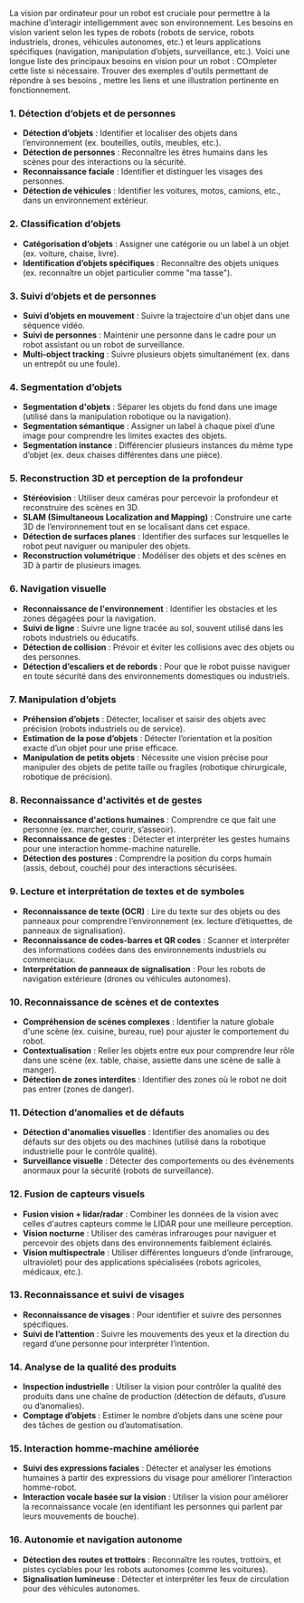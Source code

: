 La vision par ordinateur pour un robot est cruciale pour permettre à la machine d’interagir intelligemment avec son environnement. Les besoins en vision varient selon les types de robots (robots de service, robots industriels, drones, véhicules autonomes, etc.) et leurs applications spécifiques (navigation, manipulation d’objets, surveillance, etc.). Voici une longue liste des principaux besoins en vision pour un robot :
COmpleter cette liste si nécessaire. Trouver des exemples d'outils permettant de répondre à ses besoins , mettre les liens et une illustration pertinente en fonctionnement.

### 1. **Détection d’objets et de personnes**
   - **Détection d’objets** : Identifier et localiser des objets dans l’environnement (ex. bouteilles, outils, meubles, etc.).
   - **Détection de personnes** : Reconnaître les êtres humains dans les scènes pour des interactions ou la sécurité.
   - **Reconnaissance faciale** : Identifier et distinguer les visages des personnes.
   - **Détection de véhicules** : Identifier les voitures, motos, camions, etc., dans un environnement extérieur.

### 2. **Classification d’objets**
   - **Catégorisation d’objets** : Assigner une catégorie ou un label à un objet (ex. voiture, chaise, livre).
   - **Identification d’objets spécifiques** : Reconnaître des objets uniques (ex. reconnaître un objet particulier comme "ma tasse").

### 3. **Suivi d’objets et de personnes**
   - **Suivi d’objets en mouvement** : Suivre la trajectoire d'un objet dans une séquence vidéo.
   - **Suivi de personnes** : Maintenir une personne dans le cadre pour un robot assistant ou un robot de surveillance.
   - **Multi-object tracking** : Suivre plusieurs objets simultanément (ex. dans un entrepôt ou une foule).

### 4. **Segmentation d’objets**
   - **Segmentation d'objets** : Séparer les objets du fond dans une image (utilisé dans la manipulation robotique ou la navigation).
   - **Segmentation sémantique** : Assigner un label à chaque pixel d’une image pour comprendre les limites exactes des objets.
   - **Segmentation instance** : Différencier plusieurs instances du même type d’objet (ex. deux chaises différentes dans une pièce).

### 5. **Reconstruction 3D et perception de la profondeur**
   - **Stéréovision** : Utiliser deux caméras pour percevoir la profondeur et reconstruire des scènes en 3D.
   - **SLAM (Simultaneous Localization and Mapping)** : Construire une carte 3D de l’environnement tout en se localisant dans cet espace.
   - **Détection de surfaces planes** : Identifier des surfaces sur lesquelles le robot peut naviguer ou manipuler des objets.
   - **Reconstruction volumétrique** : Modéliser des objets et des scènes en 3D à partir de plusieurs images.

### 6. **Navigation visuelle**
   - **Reconnaissance de l'environnement** : Identifier les obstacles et les zones dégagées pour la navigation.
   - **Suivi de ligne** : Suivre une ligne tracée au sol, souvent utilisé dans les robots industriels ou éducatifs.
   - **Détection de collision** : Prévoir et éviter les collisions avec des objets ou des personnes.
   - **Détection d’escaliers et de rebords** : Pour que le robot puisse naviguer en toute sécurité dans des environnements domestiques ou industriels.

### 7. **Manipulation d’objets**
   - **Préhension d’objets** : Détecter, localiser et saisir des objets avec précision (robots industriels ou de service).
   - **Estimation de la pose d’objets** : Détecter l’orientation et la position exacte d’un objet pour une prise efficace.
   - **Manipulation de petits objets** : Nécessite une vision précise pour manipuler des objets de petite taille ou fragiles (robotique chirurgicale, robotique de précision).

### 8. **Reconnaissance d'activités et de gestes**
   - **Reconnaissance d'actions humaines** : Comprendre ce que fait une personne (ex. marcher, courir, s’asseoir).
   - **Reconnaissance de gestes** : Détecter et interpréter les gestes humains pour une interaction homme-machine naturelle.
   - **Détection des postures** : Comprendre la position du corps humain (assis, debout, couché) pour des interactions sécurisées.

### 9. **Lecture et interprétation de textes et de symboles**
   - **Reconnaissance de texte (OCR)** : Lire du texte sur des objets ou des panneaux pour comprendre l’environnement (ex. lecture d’étiquettes, de panneaux de signalisation).
   - **Reconnaissance de codes-barres et QR codes** : Scanner et interpréter des informations codées dans des environnements industriels ou commerciaux.
   - **Interprétation de panneaux de signalisation** : Pour les robots de navigation extérieure (drones ou véhicules autonomes).

### 10. **Reconnaissance de scènes et de contextes**
   - **Compréhension de scènes complexes** : Identifier la nature globale d'une scène (ex. cuisine, bureau, rue) pour ajuster le comportement du robot.
   - **Contextualisation** : Relier les objets entre eux pour comprendre leur rôle dans une scène (ex. table, chaise, assiette dans une scène de salle à manger).
   - **Détection de zones interdites** : Identifier des zones où le robot ne doit pas entrer (zones de danger).

### 11. **Détection d’anomalies et de défauts**
   - **Détection d'anomalies visuelles** : Identifier des anomalies ou des défauts sur des objets ou des machines (utilisé dans la robotique industrielle pour le contrôle qualité).
   - **Surveillance visuelle** : Détecter des comportements ou des événements anormaux pour la sécurité (robots de surveillance).

### 12. **Fusion de capteurs visuels**
   - **Fusion vision + lidar/radar** : Combiner les données de la vision avec celles d'autres capteurs comme le LIDAR pour une meilleure perception.
   - **Vision nocturne** : Utiliser des caméras infrarouges pour naviguer et percevoir des objets dans des environnements faiblement éclairés.
   - **Vision multispectrale** : Utiliser différentes longueurs d’onde (infrarouge, ultraviolet) pour des applications spécialisées (robots agricoles, médicaux, etc.).

### 13. **Reconnaissance et suivi de visages**
   - **Reconnaissance de visages** : Pour identifier et suivre des personnes spécifiques.
   - **Suivi de l’attention** : Suivre les mouvements des yeux et la direction du regard d’une personne pour interpréter l’intention.

### 14. **Analyse de la qualité des produits**
   - **Inspection industrielle** : Utiliser la vision pour contrôler la qualité des produits dans une chaîne de production (détection de défauts, d’usure ou d’anomalies).
   - **Comptage d’objets** : Estimer le nombre d’objets dans une scène pour des tâches de gestion ou d’automatisation.

### 15. **Interaction homme-machine améliorée**
   - **Suivi des expressions faciales** : Détecter et analyser les émotions humaines à partir des expressions du visage pour améliorer l’interaction homme-robot.
   - **Interaction vocale basée sur la vision** : Utiliser la vision pour améliorer la reconnaissance vocale (en identifiant les personnes qui parlent par leurs mouvements de bouche).

### 16. **Autonomie et navigation autonome**
   - **Détection des routes et trottoirs** : Reconnaître les routes, trottoirs, et pistes cyclables pour les robots autonomes (comme les voitures).
   - **Signalisation lumineuse** : Détecter et interpréter les feux de circulation pour des véhicules autonomes.




